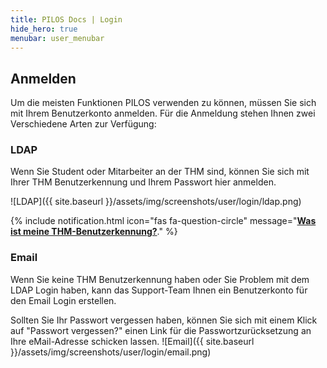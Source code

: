 ```yaml
---
title: PILOS Docs | Login
hide_hero: true
menubar: user_menubar
---
```


## Anmelden

Um die meisten Funktionen PILOS verwenden zu können, müssen Sie sich mit Ihrem Benutzerkonto anmelden.
Für die Anmeldung stehen Ihnen zwei Verschiedene Arten zur Verfügung:

### LDAP

Wenn Sie Student oder Mitarbeiter an der THM sind, können Sie sich mit Ihrer THM Benutzerkennung und Ihrem Passwort hier anmelden.

![LDAP]({{ site.baseurl }}/assets/img/screenshots/user/login/ldap.png)

{% include notification.html  icon="fas fa-question-circle" message="**[Was ist meine THM-Benutzerkennung?](https://www.thm.de/its/helpdesk/faq/436-benutzerkonto.html#wie-sieht-die-th-benutzerkennung-aus)**." %}



### Email

Wenn Sie keine THM Benutzerkennung haben oder Sie Problem mit dem LDAP Login haben, kann das Support-Team Ihnen ein Benutzerkonto für den Email Login erstellen.

Sollten Sie Ihr Passwort vergessen haben, können Sie sich mit einem Klick auf "Passwort vergessen?" einen Link für die Passwortzurücksetzung an Ihre eMail-Adresse schicken lassen.
![Email]({{ site.baseurl }}/assets/img/screenshots/user/login/email.png)
